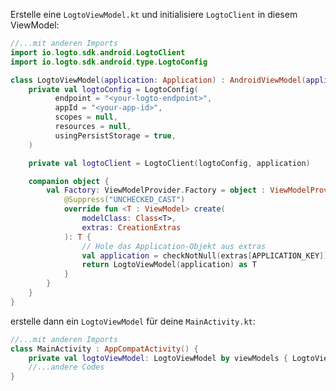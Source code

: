 Erstelle eine `LogtoViewModel.kt` und initialisiere `LogtoClient` in diesem ViewModel:

```kotlin title="LogtoViewModel.kt"
//...mit anderen Imports
import io.logto.sdk.android.LogtoClient
import io.logto.sdk.android.type.LogtoConfig

class LogtoViewModel(application: Application) : AndroidViewModel(application) {
    private val logtoConfig = LogtoConfig(
          endpoint = "<your-logto-endpoint>",
          appId = "<your-app-id>",
          scopes = null,
          resources = null,
          usingPersistStorage = true,
    )

    private val logtoClient = LogtoClient(logtoConfig, application)

    companion object {
        val Factory: ViewModelProvider.Factory = object : ViewModelProvider.Factory {
            @Suppress("UNCHECKED_CAST")
            override fun <T : ViewModel> create(
                modelClass: Class<T>,
                extras: CreationExtras
            ): T {
                // Hole das Application-Objekt aus extras
                val application = checkNotNull(extras[APPLICATION_KEY])
                return LogtoViewModel(application) as T
            }
        }
    }
}
```

erstelle dann ein `LogtoViewModel` für deine `MainActivity.kt`:

```kotlin title="MainActivity.kt"
//...mit anderen Imports
class MainActivity : AppCompatActivity() {
    private val logtoViewModel: LogtoViewModel by viewModels { LogtoViewModel.Factory }
    //...andere Codes
}
```
